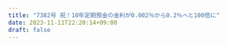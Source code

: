 ```yaml
---
title: "7382号 祝！10年定期預金の金利が0.002％から0.2％へと100倍に"
date: 2023-11-11T22:20:14+09:00
draft: false
---
```


```
```

```
```
